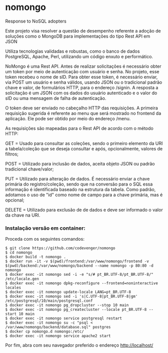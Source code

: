 # nomongo
Response to NoSQL adopters

Este projeto visa resolver a questão de desempenho referente a adoção de soluções como o MongoDB para implementações do tipo Rest API em JSON

Utiliza tecnologias validadas e robustas, como o banco de dados PostgreSQL, Apache, Perl, utilizando um código enxuto e performático.

NoMongo é uma Rest API. Antes de realizar solicitações é necessário obter um token por meio de autenticação com usuário e senha. No projeto, esse token recebeu o nome de sID. Para obter esse token, é necessário enviar, via POST um usuário e senha válidos, usando JSON ou o tradicional padrão chave e valor, de formulários HTTP, para o endereço /signin. A resposta a solicitação é um JSON com os dados do usuário autenticado e o valor do sID ou uma mensagem de falha de autenticação.

O token deve ser enviado no cabeçalho HTTP das requisições. A primeira requisição sugerida é referente ao menu que será mostrado no frontend da aplicação. Ele pode ser obtido por meio do endereço /menu.

As requisições são mapeadas para o Rest API de acordo com o método HTTP:

GET = Usado para consultar as coleções, sendo o primeiro elemento da URI a tabela/coleção que se deseja consultar e após, opcionalmente, valores de filtros;

POST = Utilizado para inclusão de dados, aceita objeto JSON ou padrão tradicional chave/valor;

PUT = Utilizado para alteração de dados. É necessário enviar a chave primária do registro/coleção, sendo que na conversão para o SQL essa informação é identificada baseado na estrutura da tabela. Como padrão, adotamos o uso de "id" como nome de campo para a chave primária, mas é opcional;

DELETE = Utilizado para exclusão de de dados e deve ser informado o valor da chave na URI.


### Instalação versão em container:
Proceda com os seguintes comandos:

    $ git clone https://github.com/codevenger/nomongo
    $ cd nomongo
    $ docker build -t nomongo .
    $ docker run -it -v $(pwd)/frontend:/var/www/nomongo/frontend -v $(pwd)/backend:/var/www/nomongo/backend --name nomongo -p 80:80 -d nomongo
    $ docker exec -it nomongo sed -i -e "s/# pt_BR.UTF-8/pt_BR.UTF-8/" /etc/locale.gen
    $ docker exec -it nomongo dpkg-reconfigure --frontend=noninteractive locales
    $ docker exec -it nomongo update-locale LANG=pt_BR.UTF-8
    $ docker exec -it nomongo sed -i 's|C.UTF-8|pt_BR.UTF-8|gm' /etc/postgresql/10/main/postgresql.conf
    $ docker exec -it nomongo pg_dropcluster --stop 10 main
    $ docker exec -it nomongo pg_createcluster --locale pt_BR.UTF-8 --start 10 main
    $ docker exec -it nomongo service postgresql restart
    $ docker exec -it nomongo su -c "psql < /var/www/nomongo/backend/database.sql" postgres
    $ docker cp nomongo.d nomongo:/etc/
    $ docker exec -it nomongo service apache2 start
 
    
Por fim, abra com seu navegador preferido o endereço [http://localhost/](http://localhost)

